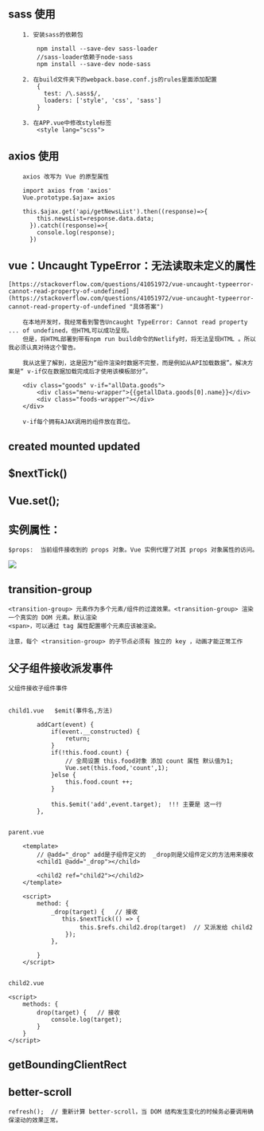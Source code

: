 


## sass 使用
		
		1. 安装sass的依赖包

			npm install --save-dev sass-loader
			//sass-loader依赖于node-sass
			npm install --save-dev node-sass

		2. 在build文件夹下的webpack.base.conf.js的rules里面添加配置
			{
			  test: /\.sass$/,
			  loaders: ['style', 'css', 'sass']
			}

		3. 在APP.vue中修改style标签
			<style lang="scss">


## axios 使用 

		axios 改写为 Vue 的原型属性 
		
		import axios from 'axios'
		Vue.prototype.$ajax= axios	
	
		this.$ajax.get('api/getNewsList').then((response)=>{
	        this.newsList=response.data.data;
	      }).catch((response)=>{
	        console.log(response);
	      })






## vue：Uncaught TypeError：无法读取未定义的属性   

	[https://stackoverflow.com/questions/41051972/vue-uncaught-typeerror-cannot-read-property-of-undefined](https://stackoverflow.com/questions/41051972/vue-uncaught-typeerror-cannot-read-property-of-undefined "具体答案")
		
		在本地开发时，我经常看到警告Uncaught TypeError: Cannot read property ... of undefined，但HTML可以成功呈现。
		但是，将HTML部署到带有npm run build命令的Netlify时，将无法呈现HTML 。所以我必须认真对待这个警告。
		
		我从这里了解到，这是因为“组件渲染时数据不完整，而是例如从API加载数据”。解决方案是“ v-if仅在数据加载完成后才使用该模板部分”。

		<div class="goods" v-if="allData.goods">
        	<div class="menu-wrapper">{{getallData.goods[0].name}}</div>
        	<div class="foods-wrapper"></div>
    	</div>

		v-if每个拥有AJAX调用的组件放在首位。





## created mounted updated 



## $nextTick()


## Vue.set();



## 实例属性：
	
	$props:  当前组件接收到的 props 对象。Vue 实例代理了对其 props 对象属性的访问。

![](https://i.imgur.com/3WQYfJV.png)



## transition-group 
	
	<transition-group> 元素作为多个元素/组件的过渡效果。<transition-group> 渲染一个真实的 DOM 元素。默认渲染 
	<span>，可以通过 tag 属性配置哪个元素应该被渲染。

	注意，每个 <transition-group> 的子节点必须有 独立的 key ，动画才能正常工作




## 父子组件接收派发事件

	父组件接收子组件事件
	 

	child1.vue   $emit(事件名,方法)
	
			addCart(event) {
                if(event.__constructed) {
                    return;
                }
                if(!this.food.count) {
                    // 全局设置 this.food对象 添加 count 属性 默认值为1;
                    Vue.set(this.food,'count',1);
                }else {
                    this.food.count ++;
                }

                this.$emit('add',event.target);  !!! 主要是 这一行
            },


	parent.vue 

		<template>
			// @add="_drop" add是子组件定义的  _drop则是父组件定义的方法用来接收
			<child1 @add="_drop"></child>  

			<child2 ref="child2"></child2>
		</template>

		<script>
			method: { 
				_drop(target) {   // 接收
	               this.$nextTick(() => {
	                    this.$refs.child2.drop(target)  // 又派发给 child2
	                });
            	},
				
			}
		</script>

	
	child2.vue 

	<script>
		methods: {
			drop(target) {   // 接收
				console.log(target);
			}
		}
	</script>



## getBoundingClientRect




## better-scroll 
	

	refresh();  // 重新计算 better-scroll，当 DOM 结构发生变化的时候务必要调用确保滚动的效果正常。